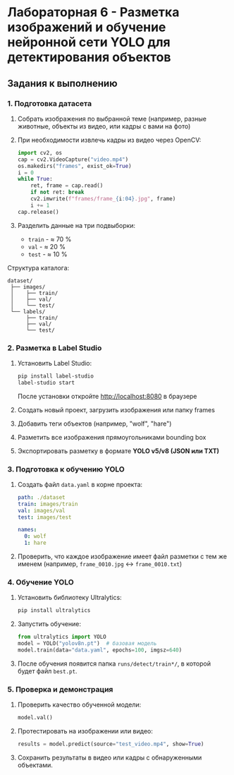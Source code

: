 # Лабораторная 6 - Разметка изображений и обучение нейронной сети YOLO для детектирования объектов

## Задания к выполнению

### 1. Подготовка датасета

1. Собрать изображения по выбранной теме (например, разные животные, объекты из видео, или кадры с вами на фото)
2. При необходимости извлечь кадры из видео через OpenCV:

   ```python
   import cv2, os
   cap = cv2.VideoCapture("video.mp4")
   os.makedirs("frames", exist_ok=True)
   i = 0
   while True:
       ret, frame = cap.read()
       if not ret: break
       cv2.imwrite(f"frames/frame_{i:04}.jpg", frame)
       i += 1
   cap.release()
   ```
3. Разделить данные на три подвыборки:

   * `train` - ≈ 70 %
   * `val` - ≈ 20 %
   * `test` - ≈ 10 %

Структура каталога:

```
dataset/
 ├── images/
 │    ├── train/
 │    ├── val/
 │    └── test/
 └── labels/
      ├── train/
      ├── val/
      └── test/
```

### 2. Разметка в Label Studio

1. Установить Label Studio:

   ```bash
   pip install label-studio
   label-studio start
   ```

   После установки откройте [http://localhost:8080](http://localhost:8080) в браузере
2. Создать новый проект, загрузить изображения или папку frames
3. Добавить теги объектов (например, "wolf", "hare")
4. Разметить все изображения прямоугольниками bounding box
5. Экспортировать разметку в формате **YOLO v5/v8 (JSON или TXT)**

### 3. Подготовка к обучению YOLO

1. Создать файл `data.yaml` в корне проекта:

   ```yaml
   path: ./dataset
   train: images/train
   val: images/val
   test: images/test

   names:
     0: wolf
     1: hare
   ```
2. Проверить, что каждое изображение имеет файл разметки с тем же именем (например, `frame_0010.jpg` <-> `frame_0010.txt`)

### 4. Обучение YOLO

1. Установить библиотеку Ultralytics:

   ```bash
   pip install ultralytics
   ```
2. Запустить обучение:

   ```python
   from ultralytics import YOLO
   model = YOLO("yolov8n.pt")  # базовая модель
   model.train(data="data.yaml", epochs=100, imgsz=640)
   ```
3. После обучения появится папка `runs/detect/train*/`, в которой будет файл `best.pt`.

### 5. Проверка и демонстрация

1. Проверить качество обученной модели:

   ```python
   model.val()
   ```
2. Протестировать на изображении или видео:

   ```python
   results = model.predict(source="test_video.mp4", show=True)
   ```
3. Сохранить результаты в видео или кадры с обнаруженными объектами.